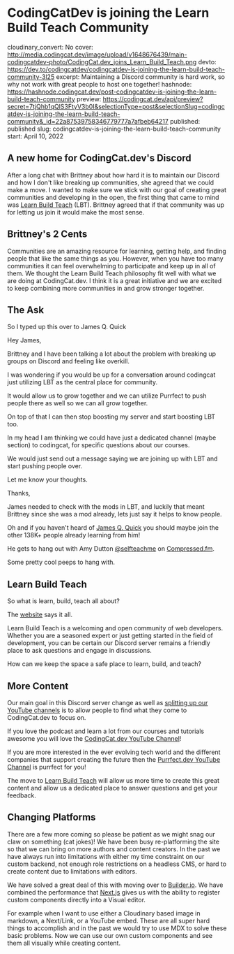 # CodingCatDev is joining the Learn Build Teach Community

cloudinary_convert: No
cover: http://media.codingcat.dev/image/upload/v1648676439/main-codingcatdev-photo/CodingCat.dev_joins_Learn_Build_Teach.png
devto: https://dev.to/codingcatdev/codingcatdev-is-joining-the-learn-build-teach-community-3l25
excerpt: Maintaining a Discord community is hard work, so why not work with great people to host one together!
hashnode: https://hashnode.codingcat.dev/post-codingcatdev-is-joining-the-learn-build-teach-community
preview: https://codingcat.dev/api/preview?secret=7tjQhb1qQlS3FtyV3b0I&selectionType=post&selectionSlug=codingcatdev-is-joining-the-learn-build-teach-community&_id=22a87539758346779777a7afbeb64217
published: published
slug: codingcatdev-is-joining-the-learn-build-teach-community
start: April 10, 2022

## A new home for CodingCat.dev's Discord

After a long chat with Brittney about how hard it is to maintain our Discord and how I don't like breaking up communities, she agreed that we could make a move. I wanted to make sure we stick with our goal of creating great communities and developing in the open, the first thing that came to mind was [Learn Build Teach](https://discord.gg/xSRsCfvVEB) (LBT). Brittney agreed that if that community was up for letting us join it would make the most sense.

## Brittney's 2 Cents

Communities are an amazing resource for learning, getting help, and finding people that like the same things as you. However, when you have too many communities it can feel overwhelming to participate and keep up in all of them. We thought the Learn Build Teach philosophy fit well with what we are doing at CodingCat.dev. I think it is a great initiative and we are excited to keep combining more communities in and grow stronger together.

## The Ask

So I typed up this over to James Q. Quick

Hey James,

Brittney and I have been talking a lot about the problem with breaking up groups on Discord and feeling like overkill.

I was wondering if you would be up for a conversation around codingcat just utilizing LBT as the central place for community.

It would allow us to grow together and we can utilize Purrfect to push people there as well so we can all grow together.

On top of that I can then stop boosting my server and start boosting LBT too.

In my head I am thinking we could have just a dedicated channel (maybe section) to codingcat, for specific questions about our courses.

We would just send out a message saying we are joining up with LBT and start pushing people over.

Let me know your thoughts.

Thanks,

James needed to check with the mods in LBT, and luckily that meant Brittney since she was a mod already, lets just say it helps to know people.

Oh and if you haven't heard of [James Q. Quick](https://www.youtube.com/c/JamesQQuick) you should maybe join the other 138K+ people already learning from him!

He gets to hang out with Amy Dutton [@selfteachme](https://twitter.com/selfteachme) on [Compressed.fm](https://www.compressed.fm/).

Some pretty cool peeps to hang with.

## Learn Build Teach

So what is learn, build, teach all about?

The [website](https://www.learnbuildteach.com/) says it all.

Learn Build Teach is a welcoming and open community of web developers. Whether you are a seasoned expert or just getting started in the field of development, you can be certain our Discord server remains a friendly place to ask questions and engage in discussions.

How can we keep the space a safe place to learn, build, and teach?

## More Content

Our main goal in this Discord server change as well as [splitting up our YouTube channels](https://codingcat.dev/post/changing-the-channel-for-youtube-engagement) is to allow people to find what they come to CodingCat.dev to focus on.

If you love the podcast and learn a lot from our courses and tutorials awesome you will love the [CodingCat.dev YouTube Channel](https://youtube.com/c/codingcatdev)!

If you are more interested in the ever evolving tech world and the different companies that support creating the future then the [Purrfect.dev YouTube Channel](https://www.youtube.com/channel/UCD5oDjUZTYM13irzpRjnVeQ) is purrfect for you!

The move to [Learn Build Teach](https://discord.gg/xSRsCfvVEB) will allow us more time to create this great content and allow us a dedicated place to answer questions and get your feedback.

## Changing Platforms

There are a few more coming so please be patient as we might snag our claw on something (cat jokes)! We have been busy re-platforming the site so that we can bring on more authors and content creators. In the past we have always run into limitations with either my time constraint on our custom backend, not enough role restrictions on a headless CMS, or hard to create content due to limitations with editors.

We have solved a great deal of this with moving over to [Builder.io](https://builder.io/). We have combined the performance that [Next.js](https://nextjs.org/) gives us with the ability to register custom components directly into a Visual editor.

For example when I want to use either a Cloudinary based image in markdown, a Next/Link, or a YouTube embed. These are all super hard things to accomplish and in the past we would try to use MDX to solve these basic problems. Now we can use our own custom components and see them all visually while creating content.